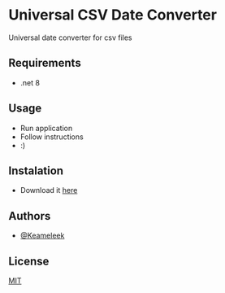 
# Universal CSV Date Converter

Universal date converter for csv files


## Requirements
*   .net 8

## Usage
*   Run application
*   Follow instructions
*   :)

## Instalation

*   Download it [here](https://github.com/Trzmi3l/csv-date-converter/releases/tag/Release)


## Authors

- [@Keameleek](https://github.com/Trzmi3l)

## License

[MIT](https://choosealicense.com/licenses/mit/)


